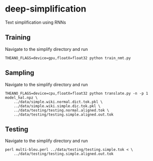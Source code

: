 # deep-simplification
Text simplification using RNNs

## Training
Navigate to the simplify directory and run
```
THEANO_FLAGS=device=gpu,floatX=float32 python train_nmt.py 
```

## Sampling
Navigate to the simplify directory and run
```
THEANO_FLAGS=device=cpu,floatX=float32 python translate.py -n -p 1 model_hal.npz \
    ../data/simple.wiki.normal.dict.tok.pkl \
    ../data/simple.wiki.simple.dic.tok.pkl \
    ../data/testing/testing.normal.aligned.tok \
    ../data/testing/testing.simple.aligned.out.tok
```

## Testing
Navigate to the simplify directory and run 
```
perl multi-bleu.perl ../data/testing/testing.simple.tok < \
    ../data/testing/testing.simple.aligned.out.tok 
```
